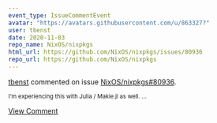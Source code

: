 ```yaml
---
event_type: IssueCommentEvent
avatar: "https://avatars.githubusercontent.com/u/863327?"
user: tbenst
date: 2020-11-03
repo_name: NixOS/nixpkgs
html_url: https://github.com/NixOS/nixpkgs/issues/80936
repo_url: https://github.com/NixOS/nixpkgs
---
```


<a href='https://github.com/tbenst' target='_blank'>tbenst</a> commented on issue <a href='https://github.com/NixOS/nixpkgs/issues/80936' target='_blank'>NixOS/nixpkgs#80936</a>.

<small>I'm experiencing this with Julia / Makie.jl as well....</small>

<a href='https://github.com/NixOS/nixpkgs/issues/80936' target='_blank'>View Comment</a>